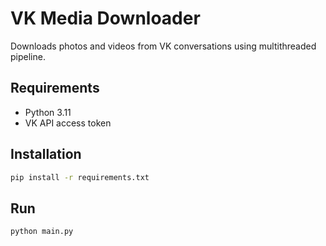 # VK Media Downloader

Downloads photos and videos from VK conversations using multithreaded pipeline.

## Requirements

- Python 3.11
- VK API access token

## Installation
```bash
pip install -r requirements.txt
```

## Run
```bash
python main.py
```

